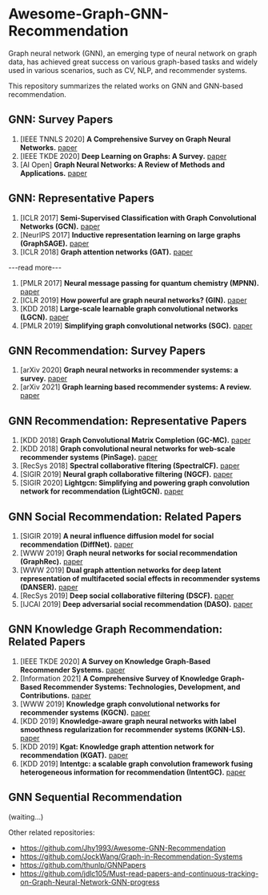 # Awesome-Graph-GNN-Recommendation
Graph neural network (GNN), an emerging type of neural network on graph data, has achieved great success on various graph-based tasks and widely used in various scenarios, such as CV, NLP, and recommender systems.

This repository summarizes the related works on GNN and GNN-based recommendation.

## GNN: Survey Papers
1. \[IEEE TNNLS 2020\] **A Comprehensive Survey on Graph Neural Networks.** [paper](https://arxiv.org/pdf/1901.00596)
2. \[IEEE TKDE 2020\] **Deep Learning on Graphs: A Survey.** [paper](https://arxiv.org/pdf/1812.04202.pdf%E3%80%82)
3. \[AI Open\] **Graph Neural Networks: A Review of Methods and Applications.** [paper](https://www.sciencedirect.com/science/article/pii/S2666651021000012)

## GNN: Representative Papers
1. \[ICLR 2017\] **Semi-Supervised Classification with Graph Convolutional Networks (GCN).** [paper](https://arxiv.org/pdf/1609.02907.pdf?source=post_page---------------------------)
2. \[NeurIPS 2017\] **Inductive representation learning on large graphs (GraphSAGE).** [paper](https://arxiv.org/pdf/1706.02216)
3. \[ICLR 2018\] **Graph attention networks (GAT).** [paper](https://arxiv.org/pdf/1710.10903)

\---read more---
1. \[PMLR 2017\] **Neural message passing for quantum chemistry (MPNN).** [paper](http://proceedings.mlr.press/v70/gilmer17a/gilmer17a.pdf)
2. \[ICLR 2019\] **How powerful are graph neural networks? (GIN).** [paper](https://arxiv.org/pdf/1810.00826)
3. \[KDD 2018\] **Large-scale learnable graph convolutional networks (LGCN).** [paper](https://dl.acm.org/doi/pdf/10.1145/3219819.3219947)
4. \[PMLR 2019\] **Simplifying graph convolutional networks (SGC).** [paper](http://proceedings.mlr.press/v97/wu19e/wu19e.pdf)

## GNN Recommendation: Survey Papers
1. \[arXiv 2020\] **Graph neural networks in recommender systems: a survey.** [paper](https://arxiv.org/pdf/2011.02260)
2. \[arXiv 2021\] **Graph learning based recommender systems: A review.** [paper](https://arxiv.org/pdf/2105.06339)

## GNN Recommendation: Representative Papers
1. \[KDD 2018\] **Graph Convolutional Matrix Completion (GC-MC).** [paper](https://arxiv.org/pdf/1706.02263)
2. \[KDD 2018\] **Graph convolutional neural networks for web-scale recommender systems (PinSage).** [paper](https://dl.acm.org/doi/pdf/10.1145/3219819.3219890?casa_token=oYvwvyblQqEAAAAA:PTnSdOyciaB1PGAyivQWyuLi--BNDQxIPvIC-Rnoueq0bIRph7bE6GQvAk_QSDnh63fU-4M8FbL475o)
3. \[RecSys 2018\] **Spectral collaborative fltering (SpectralCF).** [paper](https://dl.acm.org/doi/pdf/10.1145/3240323.3240343?casa_token=P6_dH2xN8VgAAAAA:OoHTVx-AU2cnh_NS1mFxr2ud-bELXxpqLMLcYs0OXgngv3LAHVJl2n96MN30xQbgKTmAhGV62b__XMc)
4. \[SIGIR 2019\] **Neural graph collaborative filtering (NGCF).** [paper](https://dl.acm.org/doi/pdf/10.1145/3331184.3331267?casa_token=92VbA9XH7DQAAAAA:jVdvF559IxNw_E1q0w2gRfNqi6_cu_c1wtfvU_5E7t-bicy4KjwCUG2RK3nXMq-3EMP7UjN4Zy42uqc)
5. \[SIGIR 2020\] **Lightgcn: Simplifying and powering graph convolution network for recommendation (LightGCN).** [paper](https://dl.acm.org/doi/pdf/10.1145/3397271.3401063?casa_token=ePMNswpnqxsAAAAA:YKqIuSnQbRVivX6RSbvbQTfIJJk4R44w-1Pom94_zFSBveXduYQ4ZCLnW85GbitVEDQPM00Rt0XzOA0)

## GNN Social Recommendation: Related Papers
1. \[SIGIR 2019\] **A neural influence diffusion model for social recommendation (DiffNet).** [paper](https://dl.acm.org/doi/pdf/10.1145/3331184.3331214?casa_token=HOO3PYyWptUAAAAA:_eb0fGkcJhGVg9pMHOCob8cMl6fGLHpKD1VlQPnW-7nFML4H_vmIymFKtjE4twCa-FNSZBvS5w7KYpo)
2. \[WWW 2019\] **Graph neural networks for social recommendation (GraphRec).** [paper](https://dl.acm.org/doi/pdf/10.1145/3308558.3313488?casa_token=sHyLa1l9Cy4AAAAA:9r2N8Mf37h4DDIm01J_FuYa9Id8F1Ejs_p2UcmYRdRtl9u2jUk4Dm9vL9S1XBBEsav9dxRAjZoykoXA)
3. \[WWW 2019\] **Dual graph attention networks for deep latent representation of multifaceted social effects in recommender systems (DANSER).** [paper](https://dl.acm.org/doi/pdf/10.1145/3308558.3313442?casa_token=njPVZPVaAnYAAAAA:G4LTaT8AK_P1-Zgqvr2gJkLOKxn4_c9-c39I-AZYT0ttdElNQmqxWJnymBjVXu9VnHChe__-0pC5ewQ)
4. \[RecSys 2019\] **Deep social collaborative filtering (DSCF).** [paper](https://dl.acm.org/doi/pdf/10.1145/3298689.3347011?casa_token=2pHA-jvXwtwAAAAA:MqlWqZ8kHdQ1UmmtGanOt8Mpf7_lURBi96wMrVpVhwMf0Ge8msVaWCRk6bXj_Iij6tDzvv27nilo1KY)
5. \[IJCAI 2019\] **Deep adversarial social recommendation (DASO).** [paper](https://arxiv.org/pdf/1905.13160)

## GNN Knowledge Graph Recommendation: Related Papers
1. \[IEEE TKDE 2020\] **A Survey on Knowledge Graph-Based Recommender Systems.** [paper](https://arxiv.org/pdf/2003.00911)
2. \[Information 2021\] **A Comprehensive Survey of Knowledge Graph-Based Recommender Systems: Technologies, Development, and Contributions.** [paper](https://www.mdpi.com/2078-2489/12/6/232/pdf)
3. \[WWW 2019\] **Knowledge graph convolutional networks for recommender systems (KGCN).** [paper](https://dl.acm.org/doi/pdf/10.1145/3308558.3313417?casa_token=qNIGJnUO9XwAAAAA:sMXl4lQrbxYJEO4wf_d0k6XftKBC5VjbG74-d2pBDx5xu6twxOTRt7Zv6Zzdr9MSUeVk8avxeXYqQ_E)
4. \[KDD 2019\] **Knowledge-aware graph neural networks with label smoothness regularization for recommender systems (KGNN-LS).** [paper](https://dl.acm.org/doi/pdf/10.1145/3292500.3330836?casa_token=nI0vWM_Y4gEAAAAA:iki5w7oDdyAAFqRuvEK_9og95qm6brGGvjgDNwR1QbV-xqvB-E88YIIjrJQQV4JYIwt_wHQpZ-WU8mQ)
5. \[KDD 2019\] **Kgat: Knowledge graph attention network for recommendation (KGAT).** [paper](https://dl.acm.org/doi/pdf/10.1145/3292500.3330989?casa_token=z85D6Qj8_HIAAAAA:uFJJvLacEKewoqoh6oqYE27uovkjuPDLrVQcB0oC49kzhjQN50003Wc14GqcRqT6tRsFP8vtTBaai7k)
6. \[KDD 2019\] **Intentgc: a scalable graph convolution framework fusing heterogeneous information for recommendation (IntentGC).** [paper](https://dl.acm.org/doi/pdf/10.1145/3292500.3330686?casa_token=4DNwe118PY8AAAAA:iTNmY3d6tGEAHIHKEaBPhy1dRdKh-YjFAKWnR56QIYce-Id2hy7n-3bcOwQMkwKw-NZbqyGfWxrDPyI)

## GNN Sequential Recommendation
(waiting...)

Other related repositories:
* https://github.com/Jhy1993/Awesome-GNN-Recommendation
* https://github.com/JockWang/Graph-in-Recommendation-Systems
* https://github.com/thunlp/GNNPapers
* https://github.com/jdlc105/Must-read-papers-and-continuous-tracking-on-Graph-Neural-Network-GNN-progress